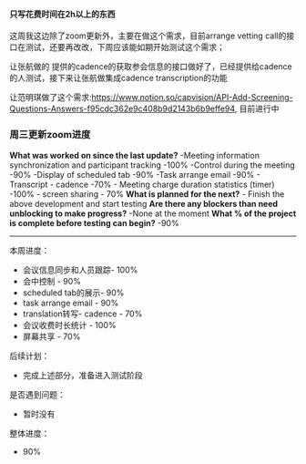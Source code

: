 
#### 只写花费时间在2h以上的东西

这周我这边除了zoom更新外，主要在做<DB Workflow: Investment Bank Client Type>这个需求，目前arrange vetting call的接口在测试，还要再改改，下周应该能如期开始测试这个需求；

让张航做的 提供的cadence的获取参会信息的接口做好了，已经提供给cadence的人测试，接下来让张航做集成cadence transcription的功能

让范明琪做了这个需求:https://www.notion.so/capvision/API-Add-Screening-Questions-Answers-f95cdc362e9c408b9d2143b6b9effe94, 目前进行中


### 周三更新zoom进度

**What was worked on since the last update?**
	-Meeting information synchronization and participant tracking -100%
	-Control during the meeting -90%
	-Display of scheduled tab -90%
	-Task arrange email -90%
	- Transcript - cadence -70%
	- Meeting charge duration statistics (timer) -100%
	- screen sharing - 70%
**What is planned for the next?**
	- Finish the above development and start testing
**Are there any blockers than need unblocking to make progress?**
	-None at the moment
**What % of the project is complete before testing can begin?**
	-90%


---
本周进度：
- 会议信息同步和人员跟踪- 100%
- 会中控制 - 90%
- scheduled tab的展示- 90%
- task arrange email - 90%
- translation转写- cadence - 70%
- 会议收费时长统计 - 100%
- 屏幕共享 - 70%

后续计划：
- 完成上述部分，准备进入测试阶段

是否遇到问题：
 - 暂时没有

整体进度：
 - 90%